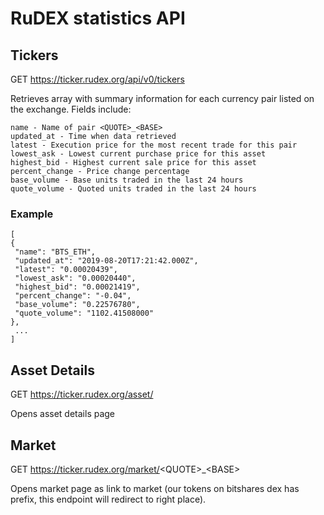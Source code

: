 # RuDEX statistics API

## Tickers

GET https://ticker.rudex.org/api/v0/tickers

Retrieves array with summary information for each currency pair listed on the exchange. Fields include:

```
name - Name of pair <QUOTE>_<BASE>
updated_at - Time when data retrieved
latest - Execution price for the most recent trade for this pair
lowest_ask - Lowest current purchase price for this asset
highest_bid - Highest current sale price for this asset
percent_change - Price change percentage
base_volume - Base units traded in the last 24 hours
quote_volume - Quoted units traded in the last 24 hours
```
### Example

```
[
{
 "name": "BTS_ETH",
 "updated_at": "2019-08-20T17:21:42.000Z",
 "latest": "0.00020439",
 "lowest_ask": "0.00020440",
 "highest_bid": "0.00021419",
 "percent_change": "-0.04",
 "base_volume": "0.22576780",
 "quote_volume": "1102.41508000"
}, 
 ...
]
```
## Asset Details

GET https://ticker.rudex.org/asset/<ASSET> 

Opens asset details page

## Market

GET https://ticker.rudex.org/market/<QUOTE\>_<BASE\>

Opens market page as link to market (our tokens on bitshares dex has prefix, this endpoint will redirect to right place).
                   
